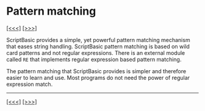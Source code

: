 # Pattern matching

[\[\<\<\<\]](ug_19.md) [\[\>\>\>\]](ug_20.1.md)

ScriptBasic provides a simple, yet powerful pattern matching mechanism
that eases string handling. ScriptBasic pattern matching is based on
wild card patterns and not regular expressions. There is an external
module called `RE` that implements regular expression based pattern
matching.

The pattern matching that ScriptBasic provides is simpler and therefore
easier to learn and use. Most programs do not need the power of regular
expression match.

-----

[\[\<\<\<\]](ug_19.md) [\[\>\>\>\]](ug_20.1.md)
